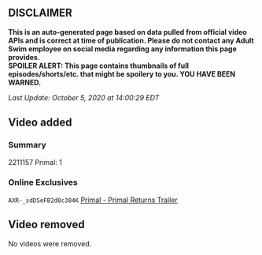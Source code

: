 ## DISCLAIMER
**This is an auto-generated page based on data pulled from official video APIs and is correct at time of publication. Please do not contact any Adult Swim employee on social media regarding any information this page provides.**  
**SPOILER ALERT: This page contains thumbnails of full episodes/shorts/etc. that might be spoilery to you. YOU HAVE BEEN WARNED.**  

_Last Update: October 5, 2020 at 14:00:29 EDT_
## Video added
### Summary
2211157 Primal: 1  
### Online Exclusives
`AXR-_sdDSeFB2d0c384K` [Primal - Primal Returns Trailer](https://www.adultswim.com/videos/primal/primal-returns-trailer)  
## Video removed
No videos were removed.  
